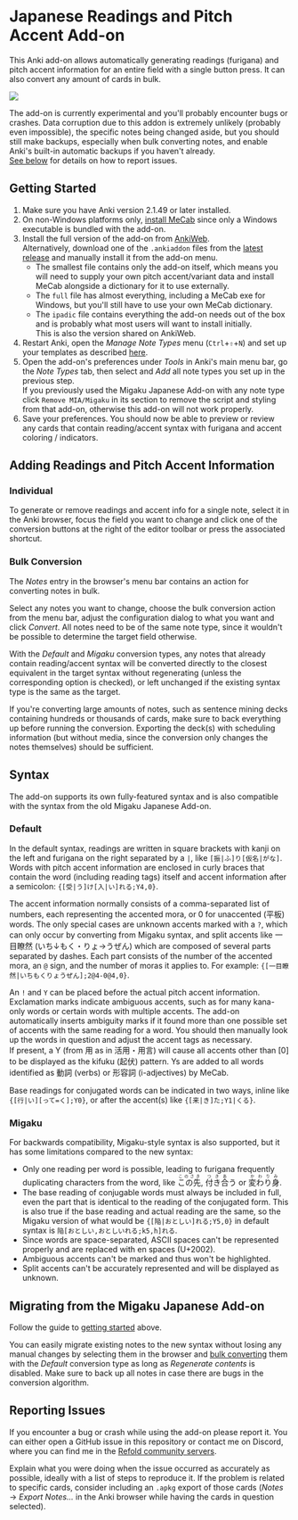 # Japanese Readings and Pitch Accent Add-on

This Anki add-on allows automatically generating readings (furigana) and pitch
accent information for an entire field with a single button press. It can also
convert any amount of cards in bulk.

<img src="https://i.imgur.com/8NFw0HB.png">

The add-on is currently experimental and you'll probably encounter bugs or
crashes. Data corruption due to this addon is extremely unlikely (probably even
impossible), the specific notes being changed aside, but you should still make
backups, especially when bulk converting notes, and enable Anki's built-in
automatic backups if you haven't already.  
[See below](#reporting-issues) for details on how to report issues.

## Getting Started

1. Make sure you have Anki version 2.1.49 or later installed.
2. On non-Windows platforms only, [install MeCab](/doc/mecab.md) since only a
   Windows executable is bundled with the add-on.
3. Install the full version of the add-on
   from [AnkiWeb](https://ankiweb.net/shared/info/TBD).  
   Alternatively, download one of the `.ankiaddon` files from the
   [latest release](https://github.com/Ben-Kerman/anki-jrp/releases/latest)
   and manually install it from the add-on menu.
    - The smallest file contains only the add-on itself, which means you will
      need to supply your own pitch accent/variant data and install MeCab
      alongside a dictionary for it to use externally.
    - The `full` file has almost everything, including a MeCab exe for Windows,
      but you'll still have to use your own MeCab dictionary.
    - The `ipadic` file contains everything the add-on needs out of the box and
      is probably what most users will want to install initially.  
      This is also the version shared on AnkiWeb.
4. Restart Anki, open the _Manage Note Types_ menu (`Ctrl`+`⇧`+`N`) and set up
   your templates as described [here](/doc/template-setup.md).
5. Open the add-on's preferences under _Tools_ in Anki's main menu bar, go the
   _Note Types_ tab, then select and _Add_ all note types you set up in the
   previous step.  
   If you previously used the Migaku Japanese Add-on with any note type
   click `Remove MIA/Migaku` in its section to remove the script and styling
   from that add-on, otherwise this add-on will not work properly.
6. Save your preferences. You should now be able to preview or review any cards
   that contain reading/accent syntax with furigana and accent coloring /
   indicators.

## Adding Readings and Pitch Accent Information

### Individual

To generate or remove readings and accent info for a single note, select it in
the Anki browser, focus the field you want to change and click one of the
conversion buttons at the right of the editor toolbar or press the associated
shortcut.

### Bulk Conversion

The _Notes_ entry in the browser's menu bar contains an action for converting
notes in bulk.

Select any notes you want to change, choose the bulk conversion action from the
menu bar, adjust the configuration dialog to what you want and click _Convert_.
All notes need to be of the same note type, since it wouldn't be possible to
determine the target field otherwise.

With the _Default_ and _Migaku_ conversion types, any notes that already contain
reading/accent syntax will be converted directly to the closest equivalent in
the target syntax without regenerating (unless the corresponding option is
checked), or left unchanged if the existing syntax type is the same as the
target.

If you're converting large amounts of notes, such as sentence mining decks
containing hundreds or thousands of cards, make sure to back everything up
before running the conversion. Exporting the deck(s) with scheduling information
(but without media, since the conversion only changes the notes themselves)
should be sufficient.

## Syntax

The add-on supports its own fully-featured syntax and is also compatible with
the syntax from the old Migaku Japanese Add-on.

### Default

In the default syntax, readings are written in square brackets with kanji on the
left and furigana on the right separated by a `|`, like `[振|ふ]り[仮名|がな]`.  
Words with pitch accent information are enclosed in curly braces that contain
the word (including reading tags) itself and accent information after a
semicolon: `{[受|う]け[入|い]れる;Y4,0}`.

The accent information normally consists of a comma-separated list of numbers,
each representing the accented mora, or 0 for unaccented (平板) words. The only
special cases are unknown accents marked with a `?`, which can only occur by
converting from Migaku syntax, and split accents like 一目瞭然 (いち↓もく・りょ→うぜん)
which are composed of several parts separated by dashes. Each part consists of
the number of the accented mora, an `@` sign, and the number of moras it applies
to. For example: `{[一目瞭然|いちもくりょうぜん];2@4-0@4,0}`.

An `!` and `Y` can be placed before the actual pitch accent information.  
Exclamation marks indicate ambiguous accents, such as for many kana-only words
or certain words with multiple accents. The add-on automatically inserts
ambiguity marks if it found more than one possible set of accents with the same
reading for a word. You should then manually look up the words in question and
adjust the accent tags as necessary.  
If present, a Y (from 用 as in 活用・用言) will cause all accents other than [0]
to be displayed as the kifuku (起伏) pattern. Ys are added to all words identified
as 動詞 (verbs) or 形容詞 (i-adjectives) by MeCab.

Base readings for conjugated words can be indicated in two ways, inline
like `{[行|い][って=く];Y0}`, or after the accent(s) like `{[来|き]た;Y1|くる}`.

### Migaku

For backwards compatibility, Migaku-style syntax is also supported, but it has
some limitations compared to the new syntax:

- Only one reading per word is possible, leading to furigana frequently
  duplicating characters from the word, like <ruby>この先<rt>このさき</rt></ruby>,
  <ruby>付き合<rt>つきあ</rt></ruby>う or <ruby>変わり身<rt>かわりみ</rt></ruby>.
- The base reading of conjugable words must always be included in full, even the
  part that is identical to the reading of the conjugated form. This is also
  true if the base reading and actual reading are the same, so the Migaku
  version of what would be `{[陥|おとしい]れる;Y5,0}` in default syntax
  is `陥[おとしい,おとしいれる;k5,h]れる`.
- Since words are space-separated, ASCII spaces can't be represented properly
  and are replaced with en spaces (U+2002).
- Ambiguous accents can't be marked and thus won't be highlighted.
- Split accents can't be accurately represented and will be displayed as
  unknown.

## Migrating from the Migaku Japanese Add-on

Follow the guide to [getting started](#getting-started) above.

You can easily migrate existing notes to the new syntax without losing any
manual changes by selecting them in the browser and
[bulk converting](#bulk-conversion) them with the _Default_ conversion type as
long as _Regenerate contents_ is disabled. Make sure to back up all notes in
case there are bugs in the conversion algorithm.

## Reporting Issues

If you encounter a bug or crash while using the add-on please report it. You can
either open a GitHub issue in this repository or contact me on Discord, where
you can find me in the [Refold community servers](https://refold.la/join/).

Explain what you were doing when the issue occurred as accurately as possible,
ideally with a list of steps to reproduce it. If the problem is related to
specific cards, consider including an `.apkg` export of those cards (_Notes_
→ _Export Notes..._ in the Anki browser while having the cards in question
selected).
